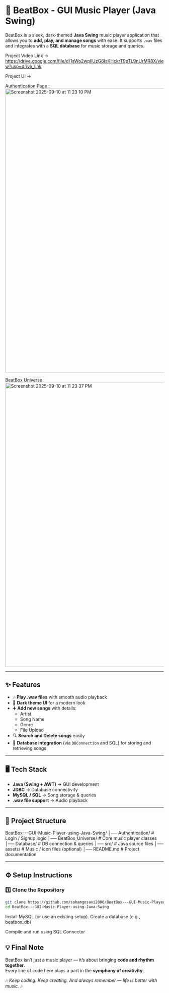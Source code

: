 
# 🎵 BeatBox - GUI Music Player (Java Swing)

BeatBox is a sleek, dark-themed **Java Swing** music player application that allows you to **add, play, and manage songs** with ease. It supports `.wav` files and integrates with a **SQL database** for music storage and queries.

Project Video Link -> https://drive.google.com/file/d/1sWo2wpIlUzG6IsKHckrT9pTL9nUrMR8X/view?usp=drive_link

Project UI ->

Authentication Page :
<img width="1440" height="900" alt="Screenshot 2025-09-10 at 11 23 10 PM" src="https://github.com/user-attachments/assets/563064a9-3007-444d-996b-3771b784e7b9" />

BeatBox Universe :
<img width="1440" height="900" alt="Screenshot 2025-09-10 at 11 23 37 PM" src="https://github.com/user-attachments/assets/b5f42295-c549-4775-8000-3251aa2e05cf" />


---

## ✨ Features
- 🎶 **Play .wav files** with smooth audio playback  
- 🖤 **Dark theme UI** for a modern look  
- ➕ **Add new songs** with details:
  - Artist  
  - Song Name  
  - Genre  
  - File Upload  
- 🔍 **Search and Delete songs** easily  
- 💾 **Database integration** (via `DBConnection` and SQL) for storing and retrieving songs  

---

## 🖥️ Tech Stack
- **Java (Swing + AWT)** → GUI development  
- **JDBC** → Database connectivity  
- **MySQL / SQL** → Song storage & queries  
- **.wav file support** → Audio playback  

---

## 📂 Project Structure
BeatBox---GUI-Music-Player-using-Java-Swing/
│── Authentication/ # Login / Signup logic
│── BeatBox_Universe/ # Core music player classes
│── Database/ # DB connection & queries
│── src/ # Java source files
│── assets/ # Music / icon files (optional)
│── README.md # Project documentation


---

## ⚙️ Setup Instructions

### 1️⃣ Clone the Repository
```bash
git clone https://github.com/sohamgosavi2006/BeatBox---GUI-Music-Player-using-Java-Swing.git
cd BeatBox---GUI-Music-Player-using-Java-Swing
```

Install MySQL (or use an existing setup).
Create a database (e.g., beatbox_db)

Compile and run using SQL Connector

## 💡 Final Note
BeatBox isn’t just a music player — it’s about bringing **code and rhythm together**.  
Every line of code here plays a part in the **symphony of creativity**.  

🎶 *Keep coding. Keep creating. And always remember — life is better with music.* 🎶
